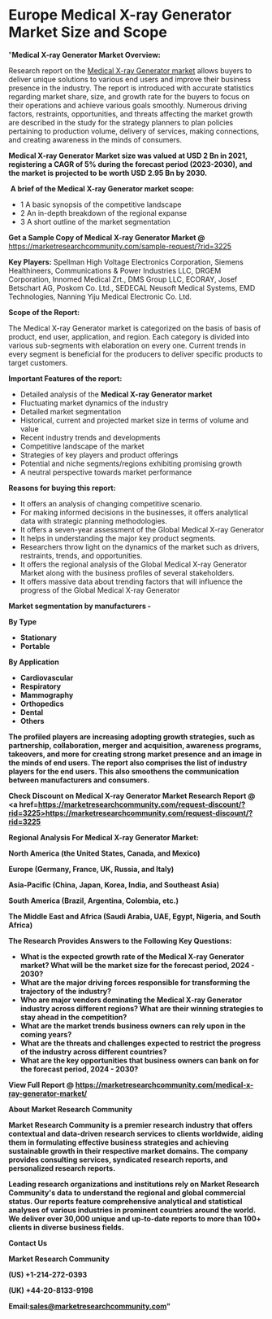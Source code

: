 # Europe Medical X-ray Generator Market Size and Scope 
"<strong>Medical X-ray Generator Market Overview:</strong>

Research report on the <a href=https://marketresearchcommunity.com/medical-x-ray-generator-market/>Medical X-ray Generator market</a> allows buyers to deliver unique solutions to various end users and improve their business presence in the industry. The report is introduced with accurate statistics regarding market share, size, and growth rate for the buyers to focus on their operations and achieve various goals smoothly. Numerous driving factors, restraints, opportunities, and threats affecting the market growth are described in the study for the strategy planners to plan policies pertaining to production volume, delivery of services, making connections, and creating awareness in the minds of consumers.

<strong>Medical X-ray Generator Market size was valued at USD 2 Bn in 2021, registering a CAGR of 5% during the forecast period (2023-2030), and the market is projected to be worth USD 2.95 Bn by 2030.</strong>

 <Strong>A brief of the Medical X-ray Generator market scope:</Strong>
<ul>
 <li>1  A basic synopsis of the competitive landscape</li>
 <li>2  An in-depth breakdown of the regional expanse</li>
 <li>3  A short outline of the market segmentation</li>
</ul>
<strong>Get a Sample Copy of Medical X-ray Generator Market @ </b></strong><a href=https://marketresearchcommunity.com/sample-request/?rid=3225><u>https://marketresearchcommunity.com/sample-request/?rid=3225</u></a>

<strong>Key Players:</strong> 
Spellman High Voltage Electronics Corporation, Siemens Healthineers, Communications &amp; Power Industries LLC, DRGEM Corporation, Innomed Medical Zrt., DMS Group LLC, ECORAY, Josef Betschart AG, Poskom Co. Ltd., SEDECAL Neusoft Medical Systems, EMD Technologies, Nanning Yiju Medical Electronic Co. Ltd.

<strong>Scope of the Report:</strong>

The Medical X-ray Generator market is categorized on the basis of basis of product, end user, application, and region. Each category is divided into various sub-segments with elaboration on every one. Current trends in every segment is beneficial for the producers to deliver specific products to target customers.

<strong><b>Important Features of the report:</b></strong>
<ul>
  <li>Detailed analysis of the <strong><b>Medical X-ray Generator </b></strong><strong><b>market</b></strong></li>
  <li>Fluctuating market dynamics of the industry</li>
  <li>Detailed market segmentation</li>
  <li>Historical, current and projected market size in terms of volume and value</li>
  <li>Recent industry trends and developments</li>
  <li>Competitive landscape of the market</li>
  <li>Strategies of key players and product offerings</li>
  <li>Potential and niche segments/regions exhibiting promising growth</li>
  <li>A neutral perspective towards market performance</li>
</ul>
<strong><b>Reasons for buying this report:</b></strong>
<ul>
  <li>It offers an analysis of changing competitive scenario.</li>
  <li>For making informed decisions in the businesses, it offers analytical data with strategic planning methodologies.</li>
  <li>It offers a seven-year assessment of the Global Medical X-ray Generator</li>
  <li>It helps in understanding the major key product segments.</li>
  <li>Researchers throw light on the dynamics of the market such as drivers, restraints, trends, and opportunities.</li>
  <li>It offers the regional analysis of the Global Medical X-ray Generator Market along with the business profiles of several stakeholders.</li>
  <li>It offers massive data about trending factors that will influence the progress of the Global Medical X-ray Generator</li>
</ul>

<strong>Market segmentation by manufacturers -</strong>


<strong><strong>By Type</strong></h4>
<ul>
 	<li>Stationary</li>
 	<li>Portable</li>
</ul>
<strong><strong>By Application</strong></h4>
<ul>
 	<li>Cardiovascular</li>
 	<li>Respiratory</li>
 	<li>Mammography</li>
 	<li>Orthopedics</li>
 	<li>Dental</li>
 	<li>Others</li>
</ul>

The profiled players are increasing adopting growth strategies, such as partnership, collaboration, merger and acquisition, awareness programs, takeovers, and more for creating strong market presence and an image in the minds of end users. The report also comprises the list of industry players for the end users. This also smoothens the communication between manufacturers and consumers.

<strong><b>Check Discount on Medical X-ray Generator Market Research Report @ </b></strong><a href=https://marketresearchcommunity.com/request-discount/?rid=3225><u>https://marketresearchcommunity.com/request-discount/?rid=3225</u></a>

<strong>Regional Analysis For Medical X-ray Generator Market:</strong>

<strong>North America</strong> (the United States, Canada, and Mexico)

<strong>Europe</strong> (Germany, France, UK, Russia, and Italy)

<strong>Asia-Pacific</strong> (China, Japan, Korea, India, and Southeast Asia)

<strong>South America</strong> (Brazil, Argentina, Colombia, etc.)

<strong>The Middle East and Africa</strong> (Saudi Arabia, UAE, Egypt, Nigeria, and South Africa)

<strong>The Research Provides Answers to the Following Key Questions:</strong>
<ul>
 	<li>What is the expected growth rate of the Medical X-ray Generator market? What will be the market size for the forecast period, 2024 - 2030?</li>
 	<li>What are the major driving forces responsible for transforming the trajectory of the industry?</li>
 	<li>Who are major vendors dominating the Medical X-ray Generator industry across different regions? What are their winning strategies to stay ahead in the competition?</li>
 	<li>What are the market trends business owners can rely upon in the coming years?</li>
 	<li>What are the threats and challenges expected to restrict the progress of the industry across different countries?</li>
 	<li>What are the key opportunities that business owners can bank on for the forecast period, 2024 - 2030?</li>
</ul>

<strong>View Full Report @</strong> <a href=https://marketresearchcommunity.com/medical-x-ray-generator-market/>https://marketresearchcommunity.com/medical-x-ray-generator-market/</a>

<strong>About Market Research Community</strong>

Market Research Community is a premier research industry that offers contextual and data-driven research services to clients worldwide, aiding them in formulating effective business strategies and achieving sustainable growth in their respective market domains. The company provides consulting services, syndicated research reports, and personalized research reports.

Leading research organizations and institutions rely on Market Research Community's data to understand the regional and global commercial status. Our reports feature comprehensive analytical and statistical analyses of various industries in prominent countries around the world. We deliver over 30,000 unique and up-to-date reports to more than 100+ clients in diverse business fields.

<strong>Contact Us</strong>

<strong>Market Research Community</strong>

(US) +1-214-272-0393

(UK) +44-20-8133-9198

<strong>Email:</strong>sales@marketresearchcommunity.com"
